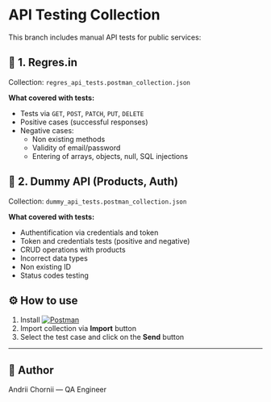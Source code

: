 # API Testing Collection

This branch includes manual API tests for public services:

## 🔹 1. Regres.in

Collection: `regres_api_tests.postman_collection.json`

**What covered with tests:**
- Tests via `GET`, `POST`, `PATCH`, `PUT`, `DELETE`
- Positive cases (successful responses)
- Negative cases:
  - Non existing methods
  - Validity of email/password
  - Entering of arrays, objects, null, SQL injections 

## 🔹 2. Dummy API (Products, Auth)

Collection: `dummy_api_tests.postman_collection.json`

**What covered with tests:**
- Authentification via credentials and token
- Token and credentials tests (positive and negative)
- CRUD operations with products
- Incorrect data types
- Non existing ID
- Status codes testing

## ⚙️ How to use

1. Install [![Postman](https://img.shields.io/badge/Postman-F5F5F5?style=for-the-badge&logo=Postman)](https://www.postman.com/)
2. Import collection via **Import** button
3. Select the test case and click on the **Send** button

---

## 🚀 Author

Andrii Chornii — QA Engineer  
